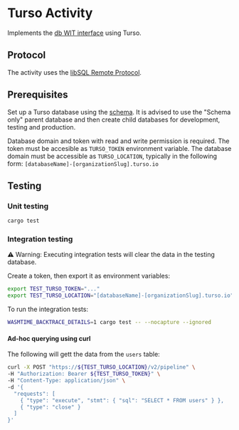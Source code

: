 # Turso Activity
Implements the [db WIT interface](../interface/db.wit) using Turso.

## Protocol
The activity uses the [libSQL Remote Protocol](https://docs.turso.tech/sdk/http/reference).

## Prerequisites
Set up a Turso database using the [schema](ddl/schema.sql).
It is advised to use the "Schema only" parent database and then
create child databases for development, testing and production.

Database domain and token with read and write permission is required.
The token must be accesible as `TURSO_TOKEN` environment variable.
The database domain must be accessible as `TURSO_LOCATION`, typically in
the following form: `[databaseName]-[organizationSlug].turso.io`

## Testing

### Unit testing
```sh
cargo test
```

### Integration testing
⚠️ Warning: Executing integration tests will clear the data in the testing database.

Create a token, then export it as environment variables:
```sh
export TEST_TURSO_TOKEN="..."
export TEST_TURSO_LOCATION="[databaseName]-[organizationSlug].turso.io"
```

To run the integration tests:
```sh
WASMTIME_BACKTRACE_DETAILS=1 cargo test -- --nocapture --ignored
```

#### Ad-hoc querying using curl
The following will gett the data from the `users` table:
```sh
curl -X POST "https://${TEST_TURSO_LOCATION}/v2/pipeline" \
-H "Authorization: Bearer ${TEST_TURSO_TOKEN}" \
-H "Content-Type: application/json" \
-d '{
  "requests": [
    { "type": "execute", "stmt": { "sql": "SELECT * FROM users" } },
    { "type": "close" }
  ]
}'
```
